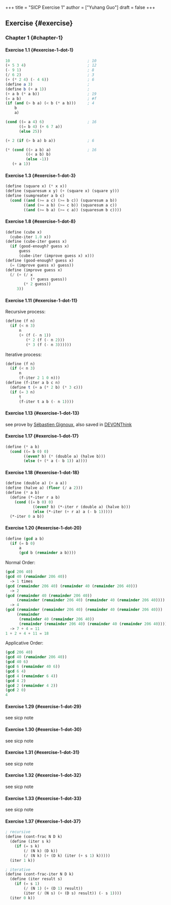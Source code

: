 +++
title = "SICP Exercise 1"
author = ["Yuhang Guo"]
draft = false
+++

## Exercise {#exercise}


### Chapter 1 {#chapter-1}


#### Exercise 1.1 {#exercise-1-dot-1}

```scheme
10                                  ; 10
(+ 5 3 4)                           ; 12
(- 9 1)                             ; 8
(/ 6 2)                             ; 3
(+ (* 2 4) (- 4 6))                 ; 6
(define a 3)                        ;
(define b (+ a 1))                  ;
(+ a b (* a b))                     ; 19
(= a b)                             ; #f
(if (and (> b a) (< b (* a b)))     ; 4
    b
    a)

(cond ((= a 4) 6)                   ; 16
      ((= b 4) (+ 6 7 a))
      (else 25))

(+ 2 (if (> b a) b a))              ; 6

(* (cond ((> a b) a)                ; 16
         ((< a b) b)
         (else -1))
   (+ a 1))
```


#### Exercise 1.3 {#exercise-1-dot-3}

```scheme
(define (square x) (* x x))
(define (squaresum x y) (+ (square x) (square y)))
(define (sumgreater a b c)
  (cond ((and (>= a c) (>= b c)) (squaresum a b))
        ((and (>= a b) (>= c b)) (squaresum a c))
        ((and (>= b a) (>= c a)) (squaresum b c))))
```


#### Exercise 1.8 {#exercise-1-dot-8}

```scheme
(define (cube x)
  (cube-iter 1.0 x))
(define (cube-iter guess x)
  (if (good-enough? guess x)
      guess
      (cube-iter (improve guess x) x)))
(define (good-enough? guess x)
  (= (improve guess x) guess))
(define (improve guess x)
  (/ (+ (/ x
           (* guess guess))
        (* 2 guess))
     3))
```


#### Exercise 1.11 {#exercise-1-dot-11}

Recursive process:

```scheme
(define (f n)
  (if (< n 3)
      n
      (+ (f (- n 1))
         (* 2 (f (- n 2)))
         (* 3 (f (- n 3))))))
```

Iterative process:

```scheme
(define (f n)
  (if (< n 3)
      n
      (f-iter 2 1 0 n)))
(define (f-iter a b c n)
  (define t (+ a (* 2 b) (* 3 c)))
  (if (= 3 n)
      t
      (f-iter t a b (- n 1))))
```


#### Exercise 1.13 {#exercise-1-dot-13}

see prove by [Sébastien Gignoux](https://codology.net/post/sicp-solution-exercise-1-13/), also saved in [DEVONThink](x-devonthink-item://957805F3-B34E-4A0C-9F5A-40FD96572D23)


#### Exercise 1.17 {#exercise-1-dot-17}

```scheme
(define (* a b)
  (cond ((= b 0) 0)
        ((even? b) (* (double a) (halve b)))
        (else (+ (* a (- b 1)) a))))
```


#### Exercise 1.18 {#exercise-1-dot-18}

```scheme
(define (double a) (+ a a))
(define (halve a) (floor (/ a 2)))
(define (* a b)
  (define (*-iter r a b)
    (cond ((= b 0) 0)
            ((even? b) (*-iter r (double a) (halve b)))
            (else (*-iter (+ r a) a (- b 1)))))
  (*-iter 0 a b))
```


#### Exercise 1.20 {#exercise-1-dot-20}

```scheme
(define (gcd a b)
  (if (= b 0)
      a
      (gcd b (remainder a b))))
```

Normal Order:

```scheme
(gcd 206 40)
(gcd 40 (remainder 206 40))
  -> 1 times
(gcd (remainder 206 40) (remainder 40 (remainder 206 40)))
  -> 2
(gcd (remainder 40 (remainder 206 40))
     (remainder (remainder 206 40) (remainder 40 (remainder 206 40))))
  -> 4
(gcd (remainder (remainder 206 40) (remainder 40 (remainder 206 40)))
     (remainder
      (remainder 40 (remainder 206 40))
      (remainder (remainder 206 40) (remainder 40 (remainder 206 40)))))
  -> 7 + 4 = 11
1 + 2 + 4 + 11 = 18
```

Applicative Order:

```scheme
(gcd 206 40)
(gcd 40 (remainder 206 40))
(gcd 40 6)
(gcd 6 (remainder 40 6))
(gcd 6 4)
(gcd 4 (remainder 6 4))
(gcd 4 2)
(gcd 2 (remainder 4 2))
(gcd 2 0)
4
```


#### Exercise 1.29 {#exercise-1-dot-29}

see sicp note


#### Exercise 1.30 {#exercise-1-dot-30}

see sicp note


#### Exercise 1.31 {#exercise-1-dot-31}

see sicp note


#### Exercise 1.32 {#exercise-1-dot-32}

see sicp note


#### Exercise 1.33 {#exercise-1-dot-33}

see sicp note


#### Exercise 1.37 {#exercise-1-dot-37}

```scheme
; recursive
(define (cont-frac N D k)
  (define (iter s k)
    (if (= s k)
        (/ (N k) (D k))
        (/ (N k) (+ (D k) (iter (+ s 1) k)))))
  (iter 1 k))

; iterative
(define (cont-frac-iter N D k)
  (define (iter result s)
    (if (= s 1)
        (/ (N 1) (+ (D 1) result))
        (iter (/ (N s) (+ (D s) result)) (- s 1))))
  (iter 0 k))
```
